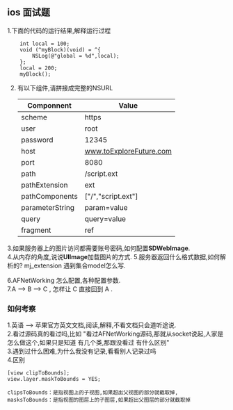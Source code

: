 ## ios 面试题

1.下面的代码的运行结果,解释运行过程

```
	int local = 100;
    void (^myBlock)(void) = ^{
        NSLog(@"global = %d",local);
    };
    local = 200;
    myBlock();

```

2. 有以下组件,请拼接成完整的NSURL  

	Componnent | Value 
	---------  | ---------
	scheme | https 
	user | root
	password | 12345
	host | www.toExploreFuture.com
	port | 8080
	path | /script.ext
	pathExtension | ext
	pathComponents | ["/","script.ext"]
	parameterString | param=value
	query | query=value
	fragment | ref
	
3.如果服务器上的图片访问都需要账号密码,如何配置**SDWebImage**.  
4.从内存的角度,说说**UIImage**加载图片的方式. 
5.服务器返回什么格式数据,如何解析的?
	mj_extension 遇到集合model怎么写.
	
6.AFNetWorking 怎么配置,各种配置参数.  
7.A --> B --> C , 怎样让 C 直接回到 A .



###  如何考察
1.英语 --> 苹果官方英文文档,阅读,解释,不看文档只会道听途说.   
2.看过源码真的看过吗,比如 "看过AFNetWorking源码,那就从socket说起,人家是怎么做这个,如果只是知道 有几个类,那跟没看过 有什么区别"    
3.遇到过什么困难,为什么我没有记录,看看别人记录过吗   
4.区别

``` 
[view clipToBounds];
view.layer.maskToBounds = YES;

clipsToBounds：是指视图上的子视图,如果超出父视图的部分就截取掉,
masksToBounds：是指视图的图层上的子图层,如果超出父图层的部分就截取掉

```
